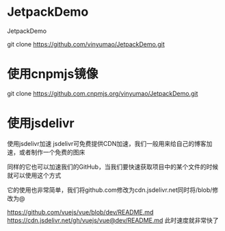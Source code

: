 # JetpackDemo
JetpackDemo

git clone https://github.com/vinyumao/JetpackDemo.git

# 使用cnpmjs镜像
git clone  https://github.com.cnpmjs.org/vinyumao/JetpackDemo.git

# 使用jsdelivr
使用jsdelivr加速
jsdelivr可免费提供CDN加速，我们一般用来给自己的博客加速，或者制作一个免费的图床

同样的它也可以加速我们的GitHub，当我们要快速获取项目中的某个文件的时候就可以使用这个方式

它的使用也非常简单，我们将github.com修改为cdn.jsdelivr.net同时将/blob/修改为@

https://github.com/vuejs/vue/blob/dev/README.md
https://cdn.jsdelivr.net/gh/vuejs/vue@dev/README.md
此时速度就非常快了
